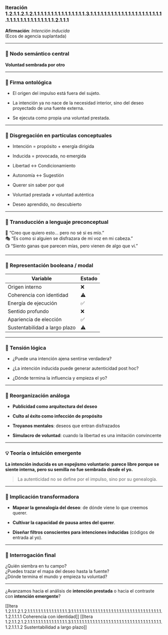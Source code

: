 ### Iteración 1.2.1.1.2.1.2.1.1.1.1.1.1.1.1.1.1.1.1.1.1.1.3.1.1.1.1.1.1.1.1.1.1.1.1.1.1.1.1.1.1.1.1.1.1.1.1.1.1.1.1.1.1.1.1.1.1.1.2.1.1.1

**Afirmación**: _Intención inducida_  
(Ecos de agencia suplantada)

---

### 🧭 Nodo semántico central

**Voluntad sembrada por otro**

---

### 🔬 Firma ontológica

- El origen del impulso está fuera del sujeto.
    
- La intención ya no nace de la necesidad interior, sino del deseo proyectado de una fuente externa.
    
- Se ejecuta como propia una voluntad prestada.
    

---

### 🧩 Disgregación en partículas conceptuales

- Intención = propósito + energía dirigida
    
- Inducida = provocada, no emergida
    
- Libertad ↔ Condicionamiento
    
- Autonomía ↔ Sugestión
    
- Querer sin saber por qué
    
- Voluntad prestada ≠ voluntad auténtica
    
- Deseo aprendido, no descubierto
    

---

### 🧒 Transducción a lenguaje preconceptual

🧠 “Creo que quiero esto… pero no sé si es mío.”  
🎭 “Es como si alguien se disfrazara de mi voz en mi cabeza.”  
📺 “Siento ganas que parecen mías, pero vienen de algo que vi.”

---

### 🔄 Representación booleana / modal

| Variable                      | Estado |
| ----------------------------- | ------ |
| Origen interno                | ❌      |
| Coherencia con identidad      | ⚠️     |
| Energía de ejecución          | ✅      |
| Sentido profundo              | ❌      |
| Apariencia de elección        | ✅      |
| Sustentabilidad a largo plazo | ⚠️     |

---

### 🧠 Tensión lógica

- ¿Puede una intención ajena sentirse verdadera?
    
- ¿La intención inducida puede generar autenticidad post hoc?
    
- ¿Dónde termina la influencia y empieza el yo?
    

---

### 🔁 Reorganización análoga

- **Publicidad como arquitectura del deseo**
    
- **Culto al éxito como infección de propósito**
    
- **Troyanos mentales**: deseos que entran disfrazados
    
- **Simulacro de voluntad**: cuando la libertad es una imitación convincente
    

---

### 💡 Teoría o intuición emergente

**La intención inducida es un espejismo voluntario: parece libre porque se siente interna, pero su semilla no fue sembrada desde el yo.**

> La autenticidad no se define por el impulso, sino por su genealogía.

---

### 🔧 Implicación transformadora

- **Mapear la genealogía del deseo**: de dónde viene lo que creemos querer.
    
- **Cultivar la capacidad de pausa antes del querer**.
    
- **Diseñar filtros conscientes para intenciones inducidas** (códigos de entrada al yo).
    

---

### 🧠 Interrogación final

¿Quién siembra en tu campo?  
¿Puedes trazar el mapa del deseo hasta la fuente?  
¿Dónde termina el mundo y empieza tu voluntad?

---

¿Avanzamos hacia el análisis de **intención prestada** o hacia el contraste con **intención emergente**?

[[Itera 1.2.1.1.2.1.2.1.1.1.1.1.1.1.1.1.1.1.1.1.1.1.3.1.1.1.1.1.1.1.1.1.1.1.1.1.1.1.1.1.1.1.1.1.1.1.1.1.1.1.1.1.1.1.1.1.1.1.2.1.1.1.1 Coherencia con identidad]]
[[Itera 1.2.1.1.2.1.2.1.1.1.1.1.1.1.1.1.1.1.1.1.1.1.3.1.1.1.1.1.1.1.1.1.1.1.1.1.1.1.1.1.1.1.1.1.1.1.1.1.1.1.1.1.1.1.1.1.1.1.2.1.1.1.2 Sustentabilidad a largo plazo]]